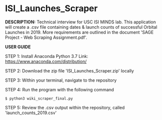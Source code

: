 # ISI_Launches_Scraper


**DESCRIPTION:** Technical interview for USC ISI MINDS lab. This application will create a .csv file containing dates & launch counts of successful Orbital Launches in 2019. More requirements are outlined in the document 'SAGE Project - Web Scraping Assignment.pdf'. 

**USER GUIDE**

STEP 1: Install Anaconda Python 3.7
	Link: https://www.anaconda.com/distribution/

STEP 2: Download the zip file 'ISI_Launches_Scraper.zip' locally

STEP 3: Within your terminal, navigate to the repository

STEP 4: Run the program with the following command
```
$ python3 wiki_scraper_final.py
```

STEP 5: Review the .csv output within the repository, called 'launch_counts_2019.csv'  
